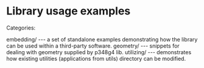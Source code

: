 Library usage examples
======================

Categories:

   embedding/   --- a set of standalone examples demonstrating how the library can be used within a third-party software.
   geometry/    --- snippets for dealing with geometry supplied by p348g4 lib.
   utilizing/   --- demonstrates how existing utilities (applications from utils) directory can be modified.

